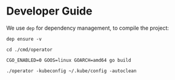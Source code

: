 # Developer Guide

We use `dep` for dependency management, to compile the project:

```
dep ensure -v

cd ./cmd/operator

CGO_ENABLED=0 GOOS=linux GOARCH=amd64 go build

./operator -kubeconfig ~/.kube/config -autoclean

```
